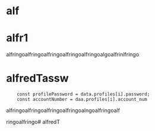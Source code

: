 # alf
# alfr1
alfringoalfringoalfringoalfringoalfringoalgoalfrinlfringo

# alfredTassw
        const profilePassword = data.profiles[i].password;
        const accountNumber = daa.profiles[i].account_num
alfringoalfringoalfringoalfringoalngoalfringoalf
 
 ringoalfringo# alfredT
